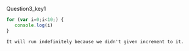 Question3_key1


```javascript
for (var i=0;i<10;) {
   console.log(i)
}
```

```solution
It will run indefinitely because we didn't given increment to it.
```